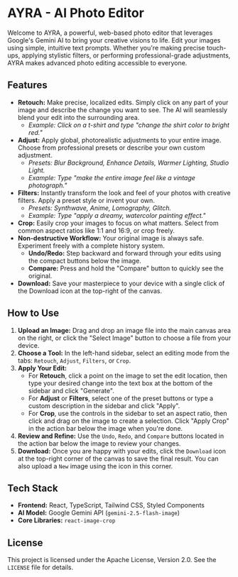 # AYRA - AI Photo Editor

Welcome to AYRA, a powerful, web-based photo editor that leverages Google's Gemini AI to bring your creative visions to life. Edit your images using simple, intuitive text prompts. Whether you're making precise touch-ups, applying stylistic filters, or performing professional-grade adjustments, AYRA makes advanced photo editing accessible to everyone.

## Features

- **Retouch:** Make precise, localized edits. Simply click on any part of your image and describe the change you want to see. The AI will seamlessly blend your edit into the surrounding area.
  - *Example: Click on a t-shirt and type "change the shirt color to bright red."*
- **Adjust:** Apply global, photorealistic adjustments to your entire image. Choose from professional presets or describe your own custom adjustment.
  - *Presets: Blur Background, Enhance Details, Warmer Lighting, Studio Light.*
  - *Example: Type "make the entire image feel like a vintage photograph."*
- **Filters:** Instantly transform the look and feel of your photos with creative filters. Apply a preset style or invent your own.
  - *Presets: Synthwave, Anime, Lomography, Glitch.*
  - *Example: Type "apply a dreamy, watercolor painting effect."*
- **Crop:** Easily crop your images to focus on what matters. Select from common aspect ratios like 1:1 and 16:9, or crop freely.
- **Non-destructive Workflow:** Your original image is always safe. Experiment freely with a complete history system.
  - **Undo/Redo:** Step backward and forward through your edits using the compact buttons below the image.
  - **Compare:** Press and hold the "Compare" button to quickly see the original.
- **Download:** Save your masterpiece to your device with a single click of the Download icon at the top-right of the canvas.

## How to Use

1.  **Upload an Image:** Drag and drop an image file into the main canvas area on the right, or click the "Select Image" button to choose a file from your device.
2.  **Choose a Tool:** In the left-hand sidebar, select an editing mode from the tabs: `Retouch`, `Adjust`, `Filters`, or `Crop`.
3.  **Apply Your Edit:**
    - For **Retouch**, click a point on the image to set the edit location, then type your desired change into the text box at the bottom of the sidebar and click "Generate".
    - For **Adjust** or **Filters**, select one of the preset buttons or type a custom description in the sidebar and click "Apply".
    - For **Crop**, use the controls in the sidebar to set an aspect ratio, then click and drag on the image to create a selection. Click "Apply Crop" in the action bar below the image when you're done.
4.  **Review and Refine:** Use the `Undo`, `Redo`, and `Compare` buttons located in the action bar below the image to review your changes.
5.  **Download:** Once you are happy with your edits, click the `Download` icon at the top-right corner of the canvas to save the final result. You can also upload a `New` image using the icon in this corner.

## Tech Stack

-   **Frontend:** React, TypeScript, Tailwind CSS, Styled Components
-   **AI Model:** Google Gemini API (`gemini-2.5-flash-image`)
-   **Core Libraries:** `react-image-crop`

## License

This project is licensed under the Apache License, Version 2.0. See the `LICENSE` file for details.